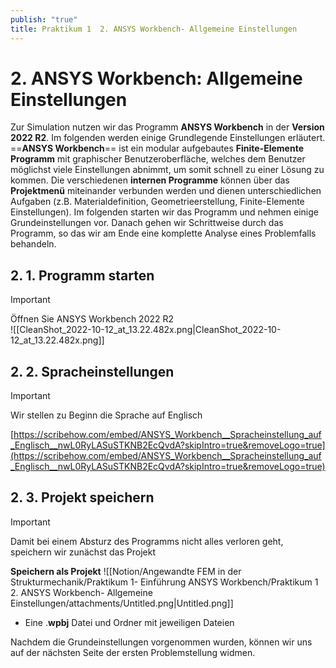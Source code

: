 ```yaml
---
publish: "true"
title: Praktikum 1  2. ANSYS Workbench- Allgemeine Einstellungen
---
```



# 2. ANSYS Workbench: Allgemeine Einstellungen
Zur Simulation nutzen wir das Programm **ANSYS Workbench** in der **Version 2022 R2**. Im folgenden werden einige Grundlegende Einstellungen erläutert.
==**ANSYS Workbench**== ist ein modular aufgebautes **Finite-Elemente Programm** mit graphischer Benutzeroberfläche, welches dem Benutzer möglichst viele Einstellungen abnimmt, um somit schnell zu einer Lösung zu kommen.
Die verschiedenen **internen Programme** können über das **Projektmenü** miteinander verbunden werden und dienen unterschiedlichen Aufgaben (z.B. Materialdefinition, Geometrieerstellung, Finite-Elemente Einstellungen).
Im folgenden starten wir das Programm und nehmen einige Grundeinstellungen vor. Danach gehen wir Schrittweise durch das Programm, so das wir am Ende eine komplette Analyse eines Problemfalls behandeln.
## 2. 1. Programm starten

> [!important]  
> Öffnen Sie ANSYS Workbench 2022 R2  
![[CleanShot_2022-10-12_at_13.22.482x.png|CleanShot_2022-10-12_at_13.22.482x.png]]
  
## 2. 2. Spracheinstellungen
  

> [!important]  
> Wir stellen zu Beginn die Sprache auf Englisch  
  
[https://scribehow.com/embed/ANSYS_Workbench__Spracheinstellung_auf_Englisch__nwL0RyLASuSTKNB2EcQvdA?skipIntro=true&removeLogo=true](https://scribehow.com/embed/ANSYS_Workbench__Spracheinstellung_auf_Englisch__nwL0RyLASuSTKNB2EcQvdA?skipIntro=true&removeLogo=true)
## 2. 3. Projekt speichern
  

> [!important]  
> Damit bei einem Absturz des Programms nicht alles verloren geht, speichern wir zunächst das Projekt  
  
**Speichern als Projekt**
![[Notion/Angewandte FEM in der Strukturmechanik/Praktikum 1- Einführung ANSYS Workbench/Praktikum 1 2. ANSYS Workbench- Allgemeine Einstellungen/attachments/Untitled.png|Untitled.png]]
- Eine .**wpbj** Datei und Ordner mit jeweiligen Dateien
  
  
Nachdem die Grundeinstellungen vorgenommen wurden, können wir uns auf der nächsten Seite der ersten Problemstellung widmen.
